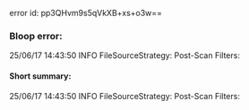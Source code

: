 error id: pp3QHvm9s5qVkXB+xs+o3w==
### Bloop error:

25/06/17 14:43:50 INFO FileSourceStrategy: Post-Scan Filters:
#### Short summary: 

25/06/17 14:43:50 INFO FileSourceStrategy: Post-Scan Filters: